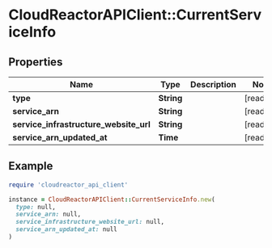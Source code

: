 # CloudReactorAPIClient::CurrentServiceInfo

## Properties

| Name | Type | Description | Notes |
| ---- | ---- | ----------- | ----- |
| **type** | **String** |  | [readonly] |
| **service_arn** | **String** |  | [readonly] |
| **service_infrastructure_website_url** | **String** |  | [readonly] |
| **service_arn_updated_at** | **Time** |  | [readonly] |

## Example

```ruby
require 'cloudreactor_api_client'

instance = CloudReactorAPIClient::CurrentServiceInfo.new(
  type: null,
  service_arn: null,
  service_infrastructure_website_url: null,
  service_arn_updated_at: null
)
```

